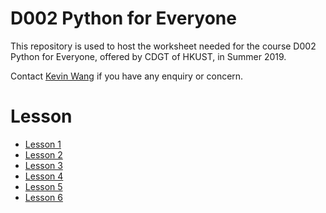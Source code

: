 # D002 Python for Everyone

This repository is used to host the worksheet needed for the course D002 Python for Everyone, offered by CDGT of HKUST, in Summer 2019. 

Contact [Kevin Wang](kevinw@cse.ust.hk) if you have any enquiry or concern.

# Lesson

* [Lesson 1](L1/readme.md)
* [Lesson 2](L2/readme.md)
* [Lesson 3](L3/readme.md)
* [Lesson 4](L4/readme.md)
* [Lesson 5](L5/readme.md)
* [Lesson 6](L6/readme.md)



